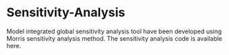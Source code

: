 # Sensitivity-Analysis
Model integrated global sensitivity analysis tool have been developed using Morris sensitivity analysis method. The  sensitivity analysis code is available here.
